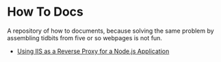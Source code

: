 # How To Docs

A repository of how to documents,
because solving the same problem by assembling tidbits from five or so webpages
is not fun.

-   [Using IIS as a Reverse Proxy for a Node.js Application](iis-as-a-node-reverse-proxy/README.md)
